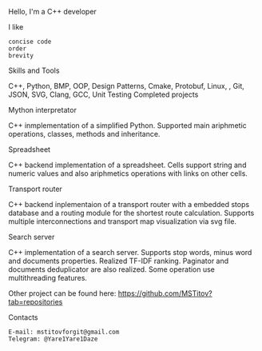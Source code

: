 Hello, I'm a C++ developer

I like

    concise code
    order
    brevity

Skills and Tools

C++, Python, BMP, OOP, Design Patterns, Cmake, Protobuf, Linux, , Git, JSON, SVG, Clang, GCC, Unit Testing
Completed projects

Mython interpretator

C++ inmplementation of a simplified Python. Supported main ariphmetic operations, classes, methods and inheritance.

Spreadsheet

C++ backend implementation of a spreadsheet. Cells support string and numeric values and also ariphmetics operations with links on other cells.

Transport router

C++ backend inplementaion of a transport router with a embedded stops database and a routing module for the shortest route calculation. Supports multiple interconnections and transport map visualization via svg file.

Search server

C++ implementation of a search server. Supports stop words, minus word and documents properties. Realized TF-IDF ranking. Paginator and documents deduplicator are also realized. Some operation use multithreading features.

Other project can be found here: https://github.com/MSTitov?tab=repositories

Contacts

    E-mail: mstitovforgit@gmail.com
    Telegram: @Yare1Yare1Daze
